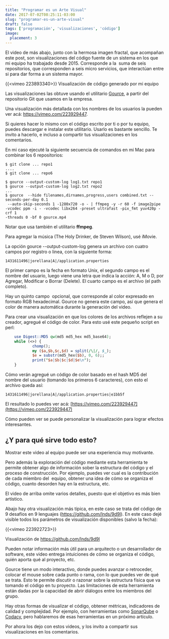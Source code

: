```yaml
---
title: "Programar es un Arte Visual"
date: 2017-07-02T08:25:11-03:00
slug: "programar-es-un-arte-visual"
draft: false
tags: ['programación', 'visualizaciones', 'código']
image:
  placement: 3
---
```



El video de más abajo, junto con la hermosa imagen fractal, que
acompañan este post, son visualizaciones del código fuente de un sistema
en los que mi equipo ha trabajado desde 2015. Corresponde a la  suma de
seis repositorios, que corresponden a seis micro servicios, que
interactúan entre si para dar forma a un sistema mayor.

{{<vimeo 223893340>}}
Visualización de código generado por mi equipo

Las visualizaciones las obtuve usando el utilitario
[Gource](http://gource.io/), a partir del repositorio Git que usamos en la empresa. 

Una visualización más detallada con los nombres de los usuarios la
pueden ver acá: <https://vimeo.com/223929447>.

Si quieres hacer lo mismo con el código escrito por ti o por tu equipo,
puedes descargar e instalar este utilitario. Usarlo es bastante
sencillo. Te invito a hacerlo, e incluso a compartir tus visualizaciones
en los comentarios. 

En mi caso ejecuté la siguiente secuencia de comandos en mi Mac para
combinar los 6 repositorios:

    $ git clone ... repo1
    ....
    $ git clone ... repo6

    $ gource --output-custom-log log1.txt repo1
    $ gource --output-custom-log log2.txt repo2
    ...
    $ gource  --hide filenames,dirnames,progress,users combined.txt --seconds-per-day 0.1
     --auto-skip-seconds 1 -1280x720 -o - | ffmpeg -y -r 60 -f image2pipe 
    -vcodec ppm -i - -vcodec libx264 -preset ultrafast -pix_fmt yuv420p -crf 1 
    -threads 0 -bf 0 gource.mp4

Notar que usa también el utilitario **ffmpeg**.

Para agregar la música (The Holy Drinker, de Steven Wilson), usé iMovie.

La opción gource --output-custom-log genera un archivo con cuatro
campos por registro o linea, con la siguiente forma:

    1431611496|jorellana|A|/application.properties

El primer campo es la fecha en formato Unix, el segundo campo es el
nombre del usuario, luego viene una letra que indica la acción: A, M o
D, por Agregar, Modificar o Borrar (Delete). El cuarto campo es el
archivo (el path completo).

Hay un quinto campo  opcional, que corresponde al color expresado en
formato RGB hexadecimal. Gource no genera este campo, así que genera el
color de manera automática durante la generación del video.

Para crear una visualización en que los colores de los archivos reflejen
a su creador, agregué el código de color. Para esto usé este pequeño
script en perl:

```perl
    use Digest::MD5 qw(md5 md5_hex md5_base64);
    while (<>) {
            chomp();
            my ($a,$b,$c,$d) = split(/\|/, $_);
            $e = substr(md5_hex($b), 0, 6);;
            print("$a|$b|$c|$d|$e\n");
    }
```


Cómo verán agregué un código de color basado en el hash MD5 del nombre
del usuario (tomando los primeros 6 caracteres), con esto el archivo
queda así:

    1431611496|jorellana|A|/application.properties|e1bb5f

El resultado lo puedes ver acá:
[https://vimeo.com/223929447](https://vimeo.com/223929447)

Cómo pueden ver se puede personalizar la visualización para lograr
efectos interesantes.

## ¿Y para qué sirve todo esto?

Mostrar este video al equipo puede ser una experiencia muy motivante.

Pero además la exploración del código mediante esta herramienta te
permite obtener algo de información sober la estructura del código y el
proceso de construcción. Por ejemplo, puedes ver cual es la contribución
de cada miembro del  equipo, obtener una idea de cómo se organiza el
código, cuanto desorden hay en la estructura, etc.

El video de arriba omite varios detalles, puesto que el objetivo es más
bien artístico.  

Abajo hay otra visualización más típica, en este caso se trata del
código de 9 desafíos en 9 lenguajes (<https://github.com/lnds/9d9l>). En
este caso dejé visible todos los parámetros de visualización disponibles
(salvo la fecha):

{{<vimeo 223922723>}}

Visualización de https://github.com/lnds/9d9l

Pueden notar información más útil para un arquitecto o un desarrollador
de software, este video entrega intuiciones de cómo se organiza el
código, quién aporta qué al proyecto,
etc.

Gource tiene un modo interactivo, donde puedes avanzar o retroceder,
colocar el mouse sobre cada punto o rama, con lo que puedes ver de qué
se trata. Esto te permite discutir o razonar sobre la estructura física
que va tomando el código en tu proyecto. Las limitaciones de esta
herramienta están dadas por la capacidad de abrir diálogos entre los
miembros del grupo.

Hay otras formas de visualizar el código, obtener métricas, indicadores
de calidad y complejidad. Por ejemplo, con herramientas como
[SonarQube](https://www.sonarqube.org/) o
[Codacy](https://www.codacy.com/), pero hablaremos de esas herramientas
en un próximo artículo.

Por ahora los dejo con estos videos, y los invito a compartir sus
visualizaciones en los comentarios.

